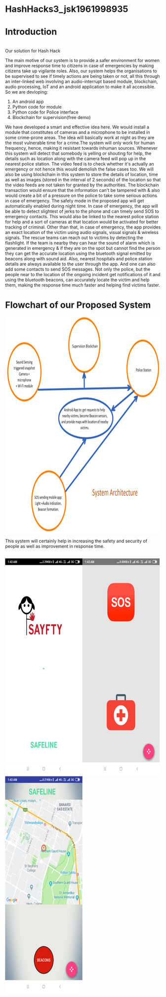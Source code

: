 # HashHacks3_jsk1961998935
# Introduction
<br>
Our solution for Hash Hack

The main motive of our system is to provide a safer environment for women and improve response time to citizens in case of emergencies by making citizens take up vigilante roles. Also, our system helps the organisations to be supervised to see if timely actions are being taken or not, all this through an inter-linked web involving an audio-interrupt based module, blockchain, audio processing, IoT and an android application to make it all accessible.
So we are devloping:
1. An android app
2. Python code for module
3. Python code for Police interface
4. Blockchain for supervision(free demo)

 We have developed a smart and effective idea here. We would install a module that constitutes of  cameras and a microphone to be installed in some crime-prone areas. The idea will basically work at night as they are the most vulnerable time for a crime.The system will only work for human frequency, hence, making it resistant towards inhuman sources. Whenever this system will detect that somebody is yelling or shouting for help, the details such as location along with the camera feed will pop up in the nearest police station. The video feed is to check whether it's actually an emergency or not hence this would demolish the false cases too. We will also be using blockchain in this system to store the details of location, time as well as images (stored in the interval of 2 seconds) of the location so that the video feeds are not taken for granted by the authorities. The blockchain transaction would ensure that the information can't be tampered with & also would create a bit of a pressure on the police to take some serious actions in case of emergency.
The safety mode in the proposed app will get automatically enabled during night time. In case of emergency, the app will be able to detect slightest of jerks to the phone and can timely send SOS to emergency contacts. This would also be linked to the nearest police station for help and a sort of cameras at that location would be activated for better tracking of criminal. Other than that, in case of emergency, the app provides an exact location of the victim using audio signals, visual signals & wireless signals. The rescue teams can reach out to victims by detecting the flashlight. If the team is nearby they can hear the sound of alarm which is generated in emergency & if they are on the spot but cannot find the person they can get the accurate location using the bluetooth signal emitted by beacons along with sound aid. Also, nearest hospitals and police station details are always available to the user through the app. And one can also add some contacts to send SOS messages.
Not only the police, but the people near to the location of the ongoing incident get notifications of it and using the bluetooth beacons, can accurately locate the victim and help them, making the response time much faster and helping find victims faster.
<br>
# Flowchart of our Proposed System
<img src="https://github.com/DivyanshMalhotra/HashHacks3_jsk1961998935/blob/master/Screenshots/Flowchart.jpeg" height="700" width="900" >
<br>

This system will certainly help in increasing the safety and security of people as well as improvement in response time. 

<br>
<img src="https://github.com/DivyanshMalhotra/HashHacks3_jsk1961998935/blob/master/Screenshots/Screenshot_2018-10-27-01-43-07-544_com.jskgmail.lifesaver.png" align="left" height="700" width="250" >
<img src="https://github.com/DivyanshMalhotra/HashHacks3_jsk1961998935/blob/master/Screenshots/Screenshot_2018-10-27-01-43-12-011_com.jskgmail.lifesaver.png" height="700" width="250" >
<img src="https://github.com/DivyanshMalhotra/HashHacks3_jsk1961998935/blob/master/Screenshots/Screenshot_2018-10-27-01-43-39-281_com.jskgmail.lifesaver.png" height="700" width="250" >

